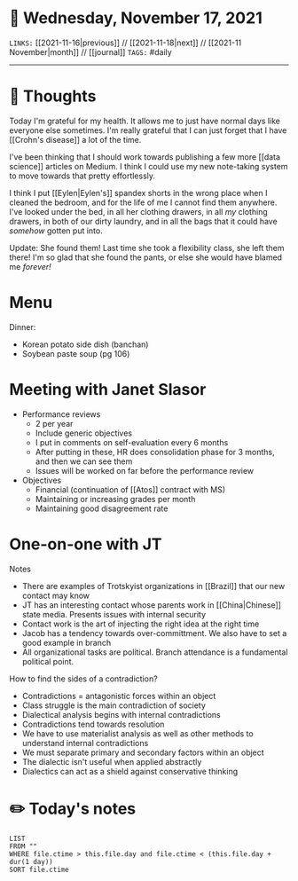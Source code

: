 # 📅 Wednesday, November 17, 2021
`LINKS:` [[2021-11-16|previous]] // [[2021-11-18|next]] // [[2021-11 November|month]] // [[journal]] 
`TAGS:` #daily

---
# 💭 Thoughts
Today I'm grateful for my health. It allows me to just have normal days like everyone else sometimes. I'm really grateful that I can just forget that I have [[Crohn's disease]] a lot of the time. 

I've been thinking that I should work towards publishing a few more [[data science]] articles on Medium. I think I could use my new note-taking system to move towards that pretty effortlessly. 

I think I put [[Eylen|Eylen's]] spandex shorts in the wrong place when I cleaned the bedroom, and for the life of me I cannot find them anywhere. I've looked under the bed, in all her clothing drawers, in all *my* clothing drawers, in both of our dirty laundry, and in all the bags that it could have *somehow* gotten put into. 

Update: She found them! Last time she took a flexibility class, she left them there! I'm so glad that she found the pants, or else she would have blamed me *forever!* 

# Menu
Dinner:
- Korean potato side dish (banchan)
-  Soybean paste soup (pg 106)

# Meeting with Janet Slasor
- Performance reviews
	- 2 per year
	- Include generic objectives
	- I put in comments on self-evaluation every 6 months
	- After putting in these, HR does consolidation phase for 3 months, and then we can see them
	- Issues will be worked on far before the performance review
- Objectives
	- Financial (continuation of [[Atos]] contract with MS)
	- Maintaining or increasing grades per month
	- Maintaining good disagreement rate

# One-on-one with JT
Notes
- There are examples of Trotskyist organizations in [[Brazil]] that our new contact may know
- JT has an interesting contact whose parents work in [[China|Chinese]] state media. Presents issues with internal security
- Contact work is the art of injecting the right idea at the right time
- Jacob has a tendency towards over-committment. We also have to set a good example in branch
- All organizational tasks are political. Branch attendance is a fundamental political point.

How to find the sides of a contradiction?
- Contradictions = antagonistic forces within an object
- Class struggle is the main contradiction of society
- Dialectical analysis begins with internal contradictions
- Contradictions tend towards resolution
- We have to use materialist analysis as well as other methods to understand internal contradictions
- We must separate primary and secondary factors within an object
- The dialectic isn't useful when applied abstractly
- Dialectics can act as a shield against conservative thinking

# ✏️ Today's notes
```dataview
LIST 
FROM ""
WHERE file.ctime > this.file.day and file.ctime < (this.file.day + dur(1 day))
SORT file.ctime
```
